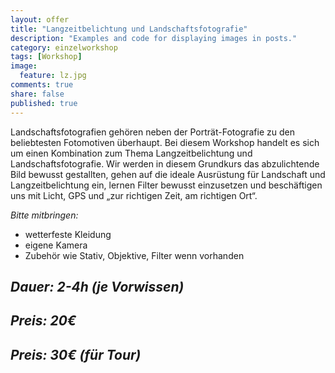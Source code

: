 ```yaml
---
layout: offer
title: "Langzeitbelichtung und Landschaftsfotografie"
description: "Examples and code for displaying images in posts."
category: einzelworkshop
tags: [Workshop]
image:
  feature: lz.jpg
comments: true
share: false
published: true
---
```


Landschaftsfotografien gehören neben der Porträt-Fotografie zu den beliebtesten Fotomotiven überhaupt. Bei diesem Workshop
handelt es sich um einen Kombination zum Thema Langzeitbelichtung und Landschaftsfotografie.
Wir werden in diesem Grundkurs das abzulichtende Bild bewusst gestallten, gehen auf die ideale Ausrüstung für Landschaft und Langzeitbelichtung ein, lernen Filter bewusst einzusetzen und beschäftigen uns mit Licht, GPS und „zur richtigen Zeit, am richtigen Ort“.

*Bitte mitbringen:*

* wetterfeste Kleidung
* eigene Kamera
* Zubehör wie Stativ, Objektive, Filter wenn vorhanden


## *Dauer: 2-4h (je Vorwissen)*

## *Preis: 20€*

## *Preis: 30€ (für Tour)*